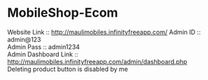 # MobileShop-Ecom
Website Link :: http://maulimobiles.infinityfreeapp.com/
Admin ID :: admin@123 <br/>
Admin Pass :: admin1234 <br/>
Admin Dashboard Link :: http://maulimobiles.infinityfreeapp.com/admin/dashboard.php <br/>
Deleting product button is disabled by me
